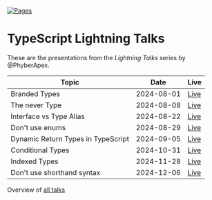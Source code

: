 [![Pages](https://github.com/PhyberApex/typescript-lightning-talks/actions/workflows/deploy-docs.yml/badge.svg)](https://phyberapex.github.io/typescript-lightning-talks/)

# TypeScript Lightning Talks

These are the presentations from the _Lightning Talks_ series by @PhyberApex.

| Topic                              | Date       | Live                                                                                          |
|------------------------------------|------------|-----------------------------------------------------------------------------------------------|
| Branded Types                      | 2024-08-01 | [Live](https://phyberapex.github.io/typescript-lightning-talks/01-branded-types/)             |
| The never Type                     | 2024-08-08 | [Live](https://phyberapex.github.io/typescript-lightning-talks/02-the-never-type/)            |
| Interface vs Type Alias            | 2024-08-22 | [Live](https://phyberapex.github.io/typescript-lightning-talks/03-interface-vs-type-alias/)   |
| Don't use enums                    | 2024-08-29 | [Live](https://phyberapex.github.io/typescript-lightning-talks/04-dont-use-enums/)            |
| Dynamic Return Types in TypeScript | 2024-09-05 | [Live](https://phyberapex.github.io/typescript-lightning-talks/05-return-type-by-parameter/)  |
| Conditional Types                  | 2024-10-31 | [Live](https://phyberapex.github.io/typescript-lightning-talks/06-conditional-types/)         |
| Indexed Types                      | 2024-11-28 | [Live](https://phyberapex.github.io/typescript-lightning-talks/07-indexed-types/)             |
| Don't use shorthand syntax         | 2024-12-06 | [Live](https://phyberapex.github.io/typescript-lightning-talks/08-dont-use-shorthand-syntax/) |

Overview of [all talks](https://phyberapex.github.io/typescript-lightning-talks/)
